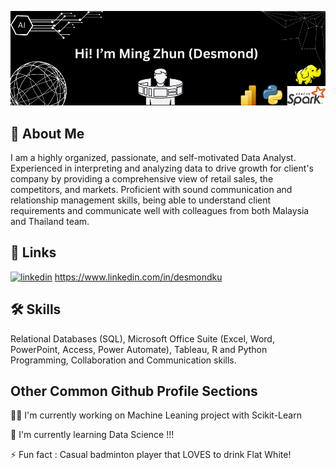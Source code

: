 ![Banner](https://github.com/DesmondKu/DesmondKu/blob/main/Hi!.png)

## 🚀 About Me
I am a highly organized, passionate, and self-motivated Data Analyst. 
Experienced in interpreting and analyzing data to drive growth for client's company by providing a comprehensive view of retail sales, the competitors, and markets. 
Proficient with sound communication and relationship management skills, being able to understand client requirements and communicate well with colleagues from both Malaysia and Thailand team.

## 🔗 Links

[![linkedin](https://img.shields.io/badge/linkedin-0A66C2?style=for-the-badge&logo=linkedin&logoColor=white)](https://www.linkedin.com/)
https://www.linkedin.com/in/desmondku

## 🛠 Skills
Relational Databases (SQL), Microsoft Office Suite (Excel, Word, PowerPoint, Access, Power Automate), Tableau, R and Python Programming, Collaboration and Communication skills.


## Other Common Github Profile Sections
👩‍💻 I'm currently working on Machine Leaning project with Scikit-Learn

🧠 I'm currently learning Data Science !!!

⚡️ Fun fact : Casual badminton player that LOVES to drink Flat White!

